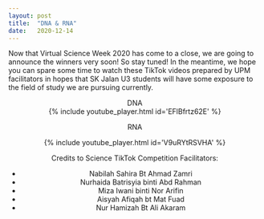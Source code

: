 ```yaml
---
layout: post
title:  "DNA & RNA"
date:   2020-12-14
---
```



Now that Virtual Science Week 2020 has come to a close, we are going to announce the winners very soon! So stay tuned! In the meantime, we hope you can spare some time to watch these TikTok videos prepared by UPM facilitators in hopes that SK Jalan U3 students will have some exposure to the field of study we are pursuing currently. 

<center>
DNA
<center>
{% include youtube_player.html id='EFlBfrtz62E' %}

<br />

RNA
<center>
{% include youtube_player.html id='V9uRYtRSVHA' %}

Credits to Science TikTok Competition Facilitators:
- Nabilah Sahira Bt Ahmad Zamri   
- Nurhaida Batrisyia binti Abd Rahman   
- Miza Iwani binti Nor Arifin   
- Aisyah Afiqah bt Mat Fuad   
- Nur Hamizah Bt Ali Akaram
